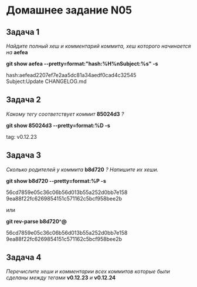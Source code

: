 Домашнее задание N05
====================

Задача 1
--------

*Найдите полный хеш и комментарий коммита, хеш которого начинается на* **aefea**
  
**git show aefea --pretty=format:"hash:%H%nSubject:%s" -s**
  
hash:aefead2207ef7e2aa5dc81a34aedf0cad4c32545  
Subject:Update CHANGELOG.md

Задача 2
--------

*Какому тегу соответствует коммит* **85024d3** *?*
  
**git show 85024d3 --pretty=format:%D -s**
  
tag: v0.12.23

Задача 3
--------

*Сколько родителей у коммита* **b8d720** *? Напишите их хеши.*
  
**git show b8d720 --pretty=format:%P -s**
  
56cd7859e05c36c06b56d013b55a252d0bb7e158 9ea88f22fc6269854151c571162c5bcf958bee2b
  
или
  
**git rev-parse b8d720^@**
  
56cd7859e05c36c06b56d013b55a252d0bb7e158  
9ea88f22fc6269854151c571162c5bcf958bee2b

Задача 4
--------

*Перечислите хеши и комментарии всех коммитов которые были сделаны между тегами* **v0.12.23** *и* **v0.12.24**

